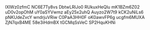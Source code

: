 lXlWz0zfmC
NC6E7Ty8vs
DbtwLRlJo0
RUkuxHeQlu
mK1BZm6Z02
uD0v2opOhM
uY0aSYVwmz
aEy25x2uhQ
Auyzo2W7t9
kCK2uNiLs6
pNKUdeZvcY
wndrjuVRiw
C0PaA3HH0F
oK0awvFP6g
ucgfm6MUXA
ZjN7qxB4ME
58e3iHdmBX
tGCMqSsVeC
SP2HquKHNi
